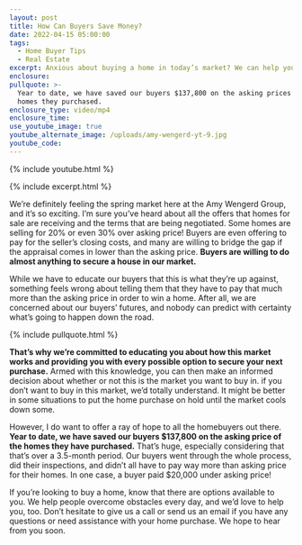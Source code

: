 ```yaml
---
layout: post
title: How Can Buyers Save Money?
date: 2022-04-15 05:00:00
tags:
  - Home Buyer Tips
  - Real Estate
excerpt: Anxious about buying a home in today’s market? We can help you save money.
enclosure:
pullquote: >-
  Year to date, we have saved our buyers $137,800 on the asking prices of the
  homes they purchased.
enclosure_type: video/mp4
enclosure_time:
use_youtube_image: true
youtube_alternate_image: /uploads/amy-wengerd-yt-9.jpg
youtube_code:
---
```

{% include youtube.html %}

{% include excerpt.html %}

We’re definitely feeling the spring market here at the Amy Wengerd Group, and it’s so exciting. I’m sure you’ve heard about all the offers that homes for sale are receiving and the terms that are being negotiated. Some homes are selling for 20% or even 30% over asking price\! Buyers are even offering to pay for the seller’s closing costs, and many are willing to bridge the gap if the appraisal comes in lower than the asking price. **Buyers are willing to do almost anything to secure a house in our market.**

While we have to educate our buyers that this is what they’re up against, something feels wrong about telling them that they have to pay that much more than the asking price in order to win a home. After all, we are concerned about our buyers’ futures, and nobody can predict with certainty what’s going to happen down the road.

{% include pullquote.html %}

**That’s why we’re committed to educating you about how this market works and providing you with every possible option to secure your next purchase.** Armed with this knowledge, you can then make an informed decision about whether or not this is the market you want to buy in. if you don’t want to buy in this market, we’d totally understand. It might be better in some situations to put the home purchase on hold until the market cools down some.

However, I do want to offer a ray of hope to all the homebuyers out there. **Year to date, we have saved our buyers $137,800 on the asking price of the homes they have purchased.** That’s huge, especially considering that that’s over a 3.5-month period. Our buyers went through the whole process, did their inspections, and didn’t all have to pay way more than asking price for their homes. In one case, a buyer paid $20,000 under asking price\!

If you’re looking to buy a home, know that there are options available to you. We help people overcome obstacles every day, and we’d love to help you, too. Don’t hesitate to give us a call or send us an email if you have any questions or need assistance with your home purchase. We hope to hear from you soon.
